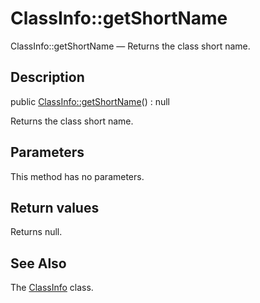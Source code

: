 ClassInfo::getShortName
================

ClassInfo::getShortName — Returns the class short name.

Description
---------------


public [ClassInfo::getShortName](https://github.com/lingtalfi/DocTools/blob/master/doc/api/DocTools/Info/ClassInfo/getShortName.md)() : null




Returns the class short name.




Parameters
--------------

This method has no parameters.


Return values
----------------

Returns null.









See Also
-----------

The [ClassInfo](https://github.com/lingtalfi/DocTools/blob/master/doc/api/DocTools/Info/ClassInfo.md) class.
